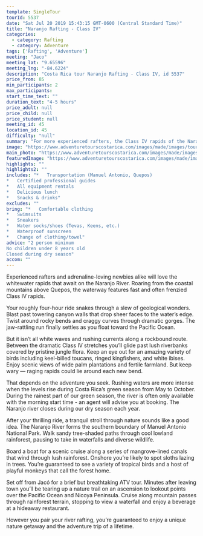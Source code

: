 ```yaml
---
template: SingleTour
tourId: 5537
date: "Sat Jul 20 2019 15:43:15 GMT-0600 (Central Standard Time)"
title: "Naranjo Rafting - Class IV"
categories: 
  - category: Rafting
  - category: Adventure
tags: ['Rafting', 'Adventure']
meeting: "Jaco"
meeting_lat: "9.65596"
meeting_lng: "-84.6224"
description: "Costa Rica tour Naranjo Rafting - Class IV, id 5537"
price_from: 85
min_participants: 2
max_participants: 
start_time_text: ""
duration_text: "4-5 hours"
price_adult: null
price_child: null
price_student: null
meeting_id: 45
location_id: 45
difficulty: "null"
summary: "For more experienced rafters, the Class IV rapids of the Naranjo River boast a great half-day trip…"
image: "https://www.adventuretourscostarica.com/images/made/images/tours/Rafting/Costa_Rica-Rafting-Whitewater-Naranjo-Jaco-Los_Suenos-Adventure-Tours-Costa_Rica5_350_250_c1.jpg"
main_photo: "https://www.adventuretourscostarica.com/images/made/images/tours/Rafting/Costa_Rica-Rafting-Whitewater-Naranjo-Jaco-Los_Suenos-Adventure-Tours-Costa_Rica5_350_250_c1.jpg"
featuredImage: "https://www.adventuretourscostarica.com/images/made/images/tours/Rafting/Costa_Rica-Rafting-Whitewater-Naranjo-Jaco-Los_Suenos-Adventure-Tours-Costa_Rica5_350_250_c1.jpg"
highlights: ""
highlights2: ""
includes: "*   Transportation (Manuel Antonio, Quepos)
*   Certified professional guides
*   All equipment rentals
*   Delicious lunch
*   Snacks & drinks"
excludes: ""
bring: "*   Comfortable clothing
*   Swimsuits
*   Sneakers
*   Water socks/shoes (Tevas, Keens, etc.)
*   Waterproof sunscreen
*   Change of clothing/towel"
advice: "2 person minimum  
No children under 8 years old  
Closed during dry season"
accom: ""
---
```

Experienced rafters and adrenaline-loving newbies alike will love the whitewater rapids that await on the Naranjo River. Roaring from the coastal mountains above Quepos, the waterway features fast and often frenzied Class IV rapids.

Your roughly four-hour ride snakes through a slew of geological wonders. Blast past towering canyon walls that drop sheer faces to the water’s edge. Twist around rocky bends and craggy curves through dramatic gorges. The jaw-rattling run finally settles as you float toward the Pacific Ocean.

But it isn’t all white waves and rushing currents along a rockbound route. Between the dramatic Class IV stretches you’ll glide past lush riverbanks covered by pristine jungle flora. Keep an eye out for an amazing variety of birds including keel-billed toucans, ringed kingfishers, and white ibises. Enjoy scenic views of wide palm plantations and fertile farmland. But keep wary — raging rapids could lie around each new bend.

That depends on the adventure you seek. Rushing waters are more intense when the levels rise during Costa Rica’s green season from May to October. During the rainest part of our green season, the river is often only available with the morning start time - an agent will advise you at booking. The Naranjo river closes during our dry season each year.

After your thrilling ride, a tranquil stroll through nature sounds like a good idea. The Naranjo River forms the southern boundary of Manuel Antonio National Park. Walk sandy tree-shaded paths through cool lowland rainforest, pausing to take in waterfalls and diverse wildlife.

Board a boat for a scenic cruise along a series of mangrove-lined canals that wind through lush rainforest. Onshore you’re likely to spot sloths lazing in trees. You’re guaranteed to see a variety of tropical birds and a host of playful monkeys that call the forest home.

Set off from Jacó for a brief but breathtaking ATV tour. Minutes after leaving town you’ll be tearing up a nature trail on an ascension to lookout points over the Pacific Ocean and Nicoya Peninsula. Cruise along mountain passes through rainforest terrain, stopping to view a waterfall and enjoy a beverage at a hideaway restaurant.

However you pair your river rafting, you’re guaranteed to enjoy a unique nature getaway and the adventure trip of a lifetime.